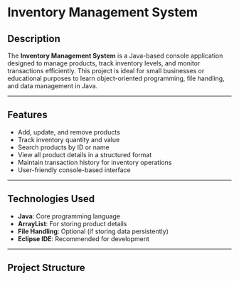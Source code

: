# Inventory Management System

## Description
The **Inventory Management System** is a Java-based console application designed to manage products, track inventory levels, and monitor transactions efficiently. This project is ideal for small businesses or educational purposes to learn object-oriented programming, file handling, and data management in Java.

---

## Features
- Add, update, and remove products
- Track inventory quantity and value
- Search products by ID or name
- View all product details in a structured format
- Maintain transaction history for inventory operations
- User-friendly console-based interface

---

## Technologies Used
- **Java**: Core programming language
- **ArrayList**: For storing product details
- **File Handling**: Optional (if storing data persistently)
- **Eclipse IDE**: Recommended for development

---

## Project Structure
